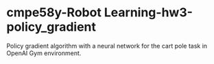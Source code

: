 # cmpe58y-Robot Learning-hw3-policy_gradient
Policy gradient algorithm with a neural network for the cart pole task in OpenAI Gym environment.
